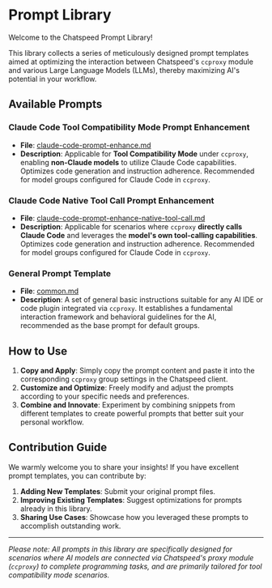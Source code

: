 # Prompt Library

Welcome to the Chatspeed Prompt Library!

This library collects a series of meticulously designed prompt templates aimed at optimizing the interaction between Chatspeed's `ccproxy` module and various Large Language Models (LLMs), thereby maximizing AI's potential in your workflow.

## Available Prompts

### Claude Code Tool Compatibility Mode Prompt Enhancement

- **File**: [claude-code-prompt-enhance.md](claude-code-prompt-enhance.md)
- **Description**: Applicable for **Tool Compatibility Mode** under `ccproxy`, enabling **non-Claude models** to utilize Claude Code capabilities. Optimizes code generation and instruction adherence. Recommended for model groups configured for Claude Code in `ccproxy`.

### Claude Code Native Tool Call Prompt Enhancement

- **File**: [claude-code-prompt-enhance-native-tool-call.md](claude-code-prompt-enhance-native-tool-call.md)
- **Description**: Applicable for scenarios where `ccproxy` **directly calls Claude Code** and leverages the **model's own tool-calling capabilities**. Optimizes code generation and instruction adherence. Recommended for model groups configured for Claude Code in `ccproxy`.

### General Prompt Template

- **File**: [common.md](common.md)
- **Description**: A set of general basic instructions suitable for any AI IDE or code plugin integrated via `ccproxy`. It establishes a fundamental interaction framework and behavioral guidelines for the AI, recommended as the base prompt for default groups.

## How to Use

1.  **Copy and Apply**: Simply copy the prompt content and paste it into the corresponding `ccproxy` group settings in the Chatspeed client.
2.  **Customize and Optimize**: Freely modify and adjust the prompts according to your specific needs and preferences.
3.  **Combine and Innovate**: Experiment by combining snippets from different templates to create powerful prompts that better suit your personal workflow.

## Contribution Guide

We warmly welcome you to share your insights! If you have excellent prompt templates, you can contribute by:

1.  **Adding New Templates**: Submit your original prompt files.
2.  **Improving Existing Templates**: Suggest optimizations for prompts already in this library.
3.  **Sharing Use Cases**: Showcase how you leveraged these prompts to accomplish outstanding work.

---

_Please note: All prompts in this library are specifically designed for scenarios where AI models are connected via Chatspeed's proxy module (`ccproxy`) to complete programming tasks, and are primarily tailored for tool compatibility mode scenarios._
